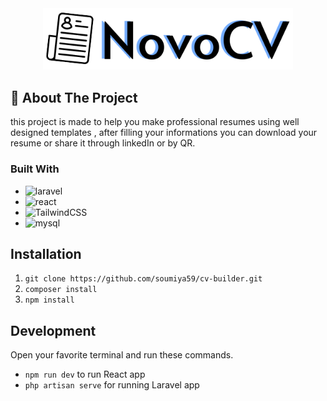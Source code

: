 <!-- <p align="center"><a href="https://laravel.com" target="_blank"><img src="https://raw.githubusercontent.com/laravel/art/master/logo-lockup/5%20SVG/2%20CMYK/1%20Full%20Color/laravel-logolockup-cmyk-red.svg" width="400" alt="Laravel Logo"></a></p> -->
<div align="center">
  <img src="public/images/logo.png" alt="logo" width="400" height="auto" />
</div>

## 📌 About The Project

this project is made to help you make professional resumes using well designed templates , after filling your informations you can download your resume or share it through linkedIn or by QR.

### Built With
* ![laravel](https://img.shields.io/badge/Laravel-FF2D20?style=for-the-badge&logo=laravel&logoColor=white)
* ![react](https://img.shields.io/badge/React-20232A?style=for-the-badge&logo=react&logoColor=61DAFB)
* ![TailwindCSS](https://img.shields.io/badge/tailwindcss-%2338B2AC.svg?style=for-the-badge&logo=tailwind-css&logoColor=white)
* ![mysql](https://img.shields.io/badge/MySQL-00000F?style=for-the-badge&logo=mysql&logoColor=white)

## Installation
1. `git clone https://github.com/soumiya59/cv-builder.git`
2. `composer install`
3. `npm install`

## Development

Open your favorite terminal and run these commands. 
- `npm run dev` to run React app
- `php artisan serve` for running Laravel app